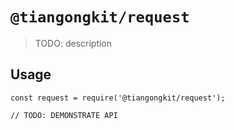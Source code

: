 # `@tiangongkit/request`

> TODO: description

## Usage

```
const request = require('@tiangongkit/request');

// TODO: DEMONSTRATE API
```
